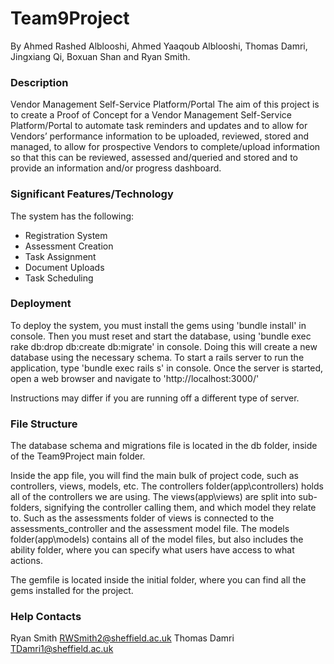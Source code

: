 # Team9Project
By Ahmed Rashed Alblooshi, Ahmed Yaaqoub Alblooshi, Thomas Damri, Jingxiang Qi,
Boxuan Shan and Ryan Smith.

### Description
Vendor Management Self-Service Platform/Portal
The aim of this project is to create a Proof of Concept for a Vendor Management Self-Service
Platform/Portal to automate task reminders and updates and to allow for Vendors’ performance
information to be uploaded, reviewed, stored and managed, to allow for prospective Vendors to
complete/upload information so that this can be reviewed, assessed and/queried and stored and
to provide an information and/or progress dashboard.

### Significant Features/Technology
The system has the following:

* Registration System
* Assessment Creation
* Task Assignment
* Document Uploads
* Task Scheduling

### Deployment
To deploy the system, you must install the gems using 'bundle install' in console.
Then you must reset and start the database, using 'bundle exec rake db:drop db:create db:migrate' in console.
Doing this will create a new database using the necessary schema.
To start a rails server to run the application, type 'bundle exec rails s' in console. 
Once the server is started, open a web browser and navigate to 'http://localhost:3000/'

Instructions may differ if you are running off a different type of server.

### File Structure
The database schema and migrations file is located in the db folder, inside of the Team9Project main folder. 

Inside the app file, you will find the main bulk of project code, such as controllers, views, models, etc.
The controllers folder(app\controllers) holds all of the controllers we are using. 
The views(app\views) are split into sub-folders, signifying the controller calling them, and which model they relate to. 
Such as the assessments folder of views is connected to the assessments_controller and the assessment model file.
The models folder(app\models) contains all of the model files, but also includes the ability folder, where you can specify what 
users have access to what actions. 

The gemfile is located inside the initial folder, where you can find all the gems installed for the project.

### Help Contacts
Ryan Smith <RWSmith2@sheffield.ac.uk>
Thomas Damri <TDamri1@sheffield.ac.uk>
